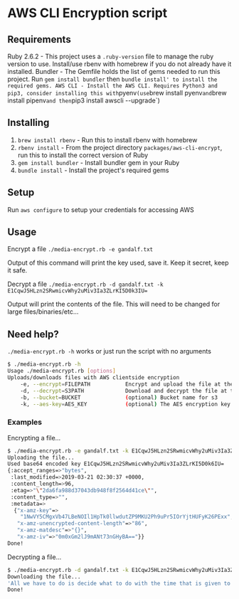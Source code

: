 # AWS CLI Encryption script

## Requirements

Ruby 2.6.2 - This project uses a `.ruby-version` file to manage the ruby version to use. Install/use rbenv with homebrew if you do not already have it installed.
Bundler - The Gemfile holds the list of gems needed to run this project. Run `gem install bundler` then `bundle install' to install the required gems. AWS CLI - Install the AWS CLI. Requires Python3 and pip3, consider installing this with`pyenv`(use`brew install pyenv`and`brew install pipenv`and then`pip3 install awscli --upgrade`)

## Installing

1. `brew install rbenv` - Run this to install rbenv with homebrew
1. `rbenv install` - From the project directory `packages/aws-cli-encrypt`, run this to install the correct version of Ruby
1. `gem install bundler` - Install bundler gem in your Ruby
1. `bundle install` - Install the project's required gems

## Setup

Run `aws configure` to setup your credentials for accessing AWS

## Usage

Encrypt a file
`./media-encrypt.rb -e gandalf.txt`

Output of this command will print the key used, save it. Keep it secret, keep it safe.

Decrypt a file
`./media-encrypt.rb -d gandalf.txt -k E1CqwJ5HLzn2SRwmicvWhy2uMiv3Ia3ZLrKI5D0k3IU=`

Output will print the contents of the file. This will need to be changed for large files/binaries/etc...

## Need help?

`./media-encrypt.rb -h` works or just run the script with no arguments

```bash
$ ./media-encrypt.rb -h
Usage ./media-encrypt.rb [options]
Uploads/downloads files with AWS clientside encryption
    -e, --encrypt=FILEPATH           Encrypt and upload the file at the provided file path
    -d, --decrypt=S3PATH             Download and decrypt the file at the provided S3 path
    -b, --bucket=BUCKET              (optional) Bucket name for s3
    -k, --aes-key=AES_KEY            (optional) The AES encryption key to use
```

### Examples

Encrypting a file...

```bash
$ ./media-encrypt.rb -e gandalf.txt -k E1CqwJ5HLzn2SRwmicvWhy2uMiv3Ia3ZLrKI5D0k6IU=
Uploading the file...
Used base64 encoded key E1CqwJ5HLzn2SRwmicvWhy2uMiv3Ia3ZLrKI5D0k6IU=
{:accept_ranges=>"bytes",
 :last_modified=>2019-03-21 02:30:37 +0000,
 :content_length=>96,
 :etag=>"\"2da6fa988d37043db948f8f2564d41ce\"",
 :content_type=>"",
 :metadata=>
  {"x-amz-key"=>
    "1NwVY5CMgxVb47LBeNOIl1HpTk0llwdutZP9MKU2Ph9uPr5IOrYjtHUFyK26PExx",
   "x-amz-unencrypted-content-length"=>"86",
   "x-amz-matdesc"=>"{}",
   "x-amz-iv"=>"0m0xGm2lJ9mANt73nGHyBA=="}}
Done!
```

Decrypting a file...

```bash
$ ./media-encrypt.rb -d gandalf.txt -k E1CqwJ5HLzn2SRwmicvWhy2uMiv3Ia3ZLrKI5D0k6IU=
Downloading the file...
'All we have to do is decide what to do with the time that is given to us.' - Gandalf
Done!
```
